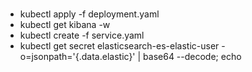 #
* kubectl apply -f deployment.yaml
* kubectl get kibana -w
* kubectl create -f service.yaml
* kubectl get secret elasticsearch-es-elastic-user -o=jsonpath='{.data.elastic}' | base64 --decode; echo